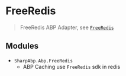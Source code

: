 # FreeRedis

> FreeRedis ABP Adapter, see [`FreeRedis`](https://github.com/2881099/FreeRedis)

## Modules

- `SharpAbp.Abp.FreeRedis`
  - ABP Caching use `FreeRedis` sdk in redis